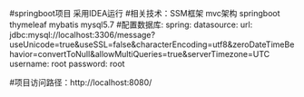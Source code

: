 
#springboot项目 采用IDEA运行
#相关技术：SSM框架 mvc架构 springboot  thymeleaf  mybatis mysql5.7 
#配置数据库: 
        spring:
          datasource:
            url: jdbc:mysql://localhost:3306/message?useUnicode=true&useSSL=false&characterEncoding=utf8&zeroDateTimeBehavior=convertToNull&allowMultiQueries=true&serverTimezone=UTC
            username: root 
            password: root

 
 
 #项目访问路径：http://localhost:8080/